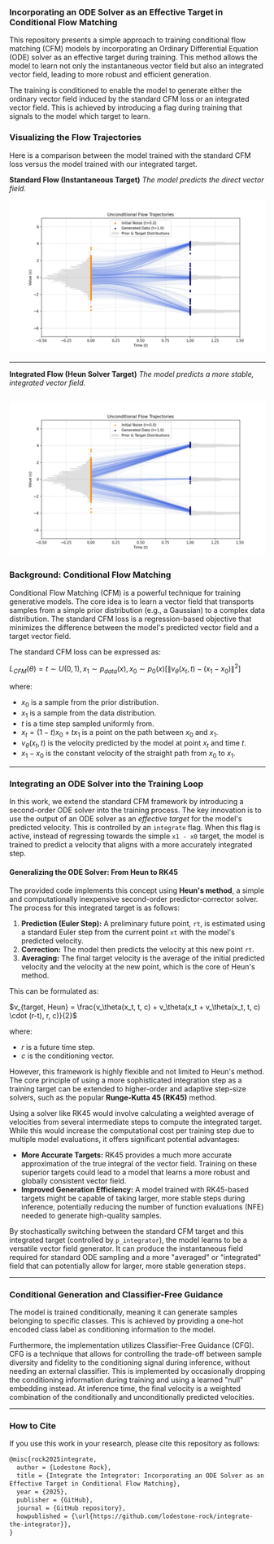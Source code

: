 ### Incorporating an ODE Solver as an Effective Target in Conditional Flow Matching

This repository presents a simple approach to training conditional flow matching (CFM) models by incorporating an Ordinary Differential Equation (ODE) solver as an effective target during training. This method allows the model to learn not only the instantaneous vector field but also an integrated vector field, leading to more robust and efficient generation.

The training is conditioned to enable the model to generate either the ordinary vector field induced by the standard CFM loss or an integrated vector field. This is achieved by introducing a flag during training that signals to the model which target to learn.

### Visualizing the Flow Trajectories

Here is a comparison between the model trained with the standard CFM loss versus the model trained with our integrated target.

**Standard Flow (Instantaneous Target)**
*The model predicts the direct vector field.*

![Standard Flow Trajectories](flow_match.jpeg)

---

**Integrated Flow (Heun Solver Target)**
*The model predicts a more stable, integrated vector field.*

![Integrated Flow Trajectories](flow_match_integrated.jpeg)
---

### Background: Conditional Flow Matching

Conditional Flow Matching (CFM) is a powerful technique for training generative models. The core idea is to learn a vector field that transports samples from a simple prior distribution (e.g., a Gaussian) to a complex data distribution. The standard CFM loss is a regression-based objective that minimizes the difference between the model's predicted vector field and a target vector field.

The standard CFM loss can be expressed as:

$L_{CFM}(\theta) = {t \sim U(0,1), x_1 \sim p_{data}(x), x_0 \sim p_0(x)} [\| v_\theta(x_t, t) - (x_1 - x_0) \|^2]$

where:
- $x_0$ is a sample from the prior distribution.
- $x_1$ is a sample from the data distribution.
- $t$ is a time step sampled uniformly from.
- $x_t = (1-t)x_0 + t x_1$ is a point on the path between $x_0$ and $x_1$.
- $v_\theta(x_t, t)$ is the velocity predicted by the model at point $x_t$ and time $t$.
- $x_1 - x_0$ is the constant velocity of the straight path from $x_0$ to $x_1$.

---

### Integrating an ODE Solver into the Training Loop

In this work, we extend the standard CFM framework by introducing a second-order ODE solver into the training process. The key innovation is to use the output of an ODE solver as an *effective target* for the model's predicted velocity. This is controlled by an `integrate` flag. When this flag is active, instead of regressing towards the simple `x1 - x0` target, the model is trained to predict a velocity that aligns with a more accurately integrated step.

#### Generalizing the ODE Solver: From Heun to RK45

The provided code implements this concept using **Heun's method**, a simple and computationally inexpensive second-order predictor-corrector solver. The process for this integrated target is as follows:

1.  **Prediction (Euler Step):** A preliminary future point, `rt`, is estimated using a standard Euler step from the current point `xt` with the model's predicted velocity.
2.  **Correction:** The model then predicts the velocity at this new point `rt`.
3.  **Averaging:** The final target velocity is the average of the initial predicted velocity and the velocity at the new point, which is the core of Heun's method.

This can be formulated as:

$v_{target, Heun} = \frac{v_\theta(x_t, t, c) + v_\theta(x_t + v_\theta(x_t, t, c) \cdot (r-t), r, c)}{2}$

where:
- $r$ is a future time step.
- $c$ is the conditioning vector.

However, this framework is highly flexible and not limited to Heun's method. The core principle of using a more sophisticated integration step as a training target can be extended to higher-order and adaptive step-size solvers, such as the popular **Runge-Kutta 45 (RK45)** method.

Using a solver like RK45 would involve calculating a weighted average of velocities from several intermediate steps to compute the integrated target. While this would increase the computational cost per training step due to multiple model evaluations, it offers significant potential advantages:
*   **More Accurate Targets:** RK45 provides a much more accurate approximation of the true integral of the vector field. Training on these superior targets could lead to a model that learns a more robust and globally consistent vector field.
*   **Improved Generation Efficiency:** A model trained with RK45-based targets might be capable of taking larger, more stable steps during inference, potentially reducing the number of function evaluations (NFE) needed to generate high-quality samples.

By stochastically switching between the standard CFM target and this integrated target (controlled by `p_integrator`), the model learns to be a versatile vector field generator. It can produce the instantaneous field required for standard ODE sampling and a more "averaged" or "integrated" field that can potentially allow for larger, more stable generation steps.

---

### Conditional Generation and Classifier-Free Guidance

The model is trained conditionally, meaning it can generate samples belonging to specific classes. This is achieved by providing a one-hot encoded class label as conditioning information to the model.

Furthermore, the implementation utilizes Classifier-Free Guidance (CFG). CFG is a technique that allows for controlling the trade-off between sample diversity and fidelity to the conditioning signal during inference, without needing an external classifier. This is implemented by occasionally dropping the conditioning information during training and using a learned "null" embedding instead. At inference time, the final velocity is a weighted combination of the conditionally and unconditionally predicted velocities.

---

### How to Cite

If you use this work in your research, please cite this repository as follows:

```
@misc{rock2025integrate,
  author = {Lodestone Rock},
  title = {Integrate the Integrator: Incorporating an ODE Solver as an Effective Target in Conditional Flow Matching},
  year = {2025},
  publisher = {GitHub},
  journal = {GitHub repository},
  howpublished = {\url{https://github.com/lodestone-rock/integrate-the-integrator}},
}
```
